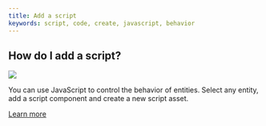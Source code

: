```yaml
---
title: Add a script
keywords: script, code, create, javascript, behavior
---
```


## How do I add a script?

<img src="https://playcanvas.com/static-assets/instructions/add-new-script.gif" />

You can use JavaScript to control the behavior of entities. Select any entity, add a script component and create a new script asset.

[Learn more](https://developer.playcanvas.com/user-manual/scripting/editor-users/managing-scripts/)
